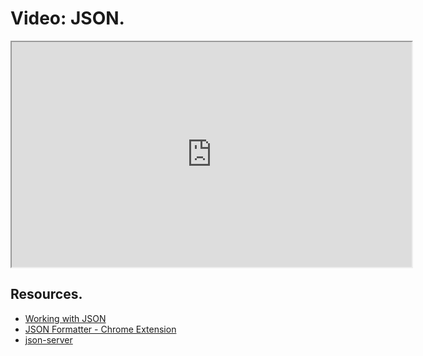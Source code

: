 # Video: JSON.

<iframe src="https://player.vimeo.com/video/549504562?title=0&byline=0&portrait=0" width="640" height="360" allowfullscreen="allowfullscreen" allow="autoplay; fullscreen; picture-in-picture"></iframe>

## Resources.

- [Working with JSON](https://developer.mozilla.org/en-US/docs/Learn/JavaScript/Objects/JSON)
- [JSON Formatter - Chrome Extension](https://chrome.google.com/webstore/detail/json-formatter/bcjindcccaagfpapjjmafapmmgkkhgoa?hl=en)
- [json-server](https://www.npmjs.com/package/json-server)

